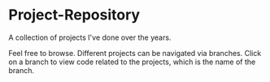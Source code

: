 # Project-Repository
A collection of projects I've done over the years.


Feel free to browse.  Different projects can be navigated via branches.  Click on a branch to view code related to the projects, which is the name of the branch.
